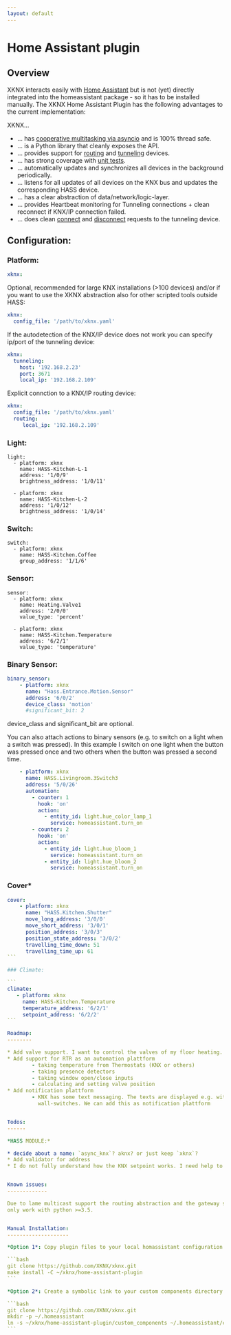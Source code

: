 ```yaml
---
layout: default
---
```


Home Assistant plugin
=====================

Overview
--------

XKNX interacts easily with [Home Assistant](https://home-assistant.io/) but is not (yet) directly integrated into the homeassistant package - so it has to be installed manually. The XKNX Home Assistant Plugin has the following advantages to the current implementation:

XKNX...
* ... has [cooperative multitasking via asyncio](https://github.com/XKNX/xknx/blob/master/examples/example_light_state.py) and is 100% thread safe.
* ... is a Python library that cleanly exposes the API.
* ... provides support for [routing](https://github.com/XKNX/xknx/blob/master/xknx/io/routing.py) and [tunneling](https://github.com/XKNX/xknx/blob/master/xknx/io/tunnel.py) devices.
* ... has strong coverage with [unit tests](https://github.com/XKNX/xknx/tree/master/test).
* ... automatically updates and synchronizes all devices in the background periodically.
* ... listens for all updates of all devices on the KNX bus and updates the corresponding HASS device.
* ... has a clear abstraction of data/network/logic-layer.
* ... provides Heartbeat monitoring for Tunneling connections + clean reconnect if KNX/IP connection failed.
* ... does clean [connect](https://github.com/XKNX/xknx/blob/master/xknx/io/connect.py) and [disconnect](https://github.com/XKNX/xknx/blob/master/xknx/io/disconnect.py) requests to the tunneling device.


Configuration:
--------------

### Platform:

```yaml
xknx:
```

Optional, recommended for large KNX installations (>100 devices) and/or if you want to use the XKNX abstraction also for other scripted tools outside HASS:

```yaml
xknx:
  config_file: '/path/to/xknx.yaml'
```

If the autodetection of the KNX/IP device does not work you can specify ip/port of the tunneling device:

```yaml 
xknx:
  tunneling:
    host: '192.168.2.23'
    port: 3671
    local_ip: '192.168.2.109'
```

Explicit connction to a KNX/IP routing device:

```yaml
xknx:
  config_file: '/path/to/xknx.yaml'
  routing:
     local_ip: '192.168.2.109'
```

### Light:

```
light:
  - platform: xknx
    name: HASS-Kitchen-L-1
    address: '1/0/9'
    brightness_address: '1/0/11'

  - platform: xknx
    name: HASS-Kitchen-L-2
    address: '1/0/12'
    brightness_address: '1/0/14'
```

### Switch:

```
switch:
  - platform: xknx
    name: HASS-Kitchen.Coffee
    group_address: '1/1/6'
```

### Sensor:

```
sensor:
  - platform: xknx
    name: Heating.Valve1
    address: '2/0/0'
    value_type: 'percent'

  - platform: xknx
    name: HASS-Kitchen.Temperature
    address: '6/2/1'
    value_type: 'temperature'
```

### Binary Sensor:

```yaml
binary_sensor:
    - platform: xknx
      name: "Hass.Entrance.Motion.Sensor"
      address: '6/0/2'
      device_class: 'motion'
      #significant_bit: 2
```

device_class and significant_bit are optional.

You can also attach actions to binary sensors (e.g. to switch on a light when a switch was pressed). In this example I switch on one light when the button was pressed once and two others when the button was pressed a second time.

```yaml
    - platform: xknx
      name: HASS.Livingroom.3Switch3
      address: '5/0/26'
      automation:
        - counter: 1
          hook: 'on'
          action:
            - entity_id: light.hue_color_lamp_1
              service: homeassistant.turn_on
        - counter: 2
          hook: 'on'
          action:
            - entity_id: light.hue_bloom_1
              service: homeassistant.turn_on
            - entity_id: light.hue_bloom_2
              service: homeassistant.turn_on
```


### Cover*

````yaml
cover:
    - platform: xknx
      name: "HASS.Kitchen.Shutter"
      move_long_address: '3/0/0'
      move_short_address: '3/0/1'
      position_address: '3/0/3'
      position_state_address: '3/0/2'
      travelling_time_down: 51
      travelling_time_up: 61
```

### Climate:

```
climate:
   - platform: xknx
     name: HASS-Kitchen.Temperature
     temperature_address: '6/2/1'
     setpoint_address: '6/2/2'
```

Roadmap:
--------

* Add valve support. I want to control the valves of my floor heating.
* Add support for RTR as an automation plattform
        - taking temperature from Thermostats (KNX or others)
        - taking presence detectors
        - taking window open/close inputs
        - calculating and setting valve position
* Add notification plattform
        - KNX has some text messaging. The texts are displayed e.g. within
          wall-switches. We can add this as notification plattform


Todos:
------

*HASS MODULE:*

* decide about a name: `async_knx`? aknx? or just keep `xknx`? 
* Add validator for address
* I do not fully understand how the KNX setpoint works. I need help to geht this working. Winter is getting closer (at least in the Northern Hemisphere).


Known issues:
-------------

Due to lame multicast support the routing abstraction and the gateway scanner
only work with python >=3.5.


Manual Installation:
--------------------

*Option 1*: Copy plugin files to your local homassistant configuration directory (`~/.homeassistant/custom_components`):

```bash
git clone https://github.com/XKNX/xknx.git
make install -C ~/xknx/home-assistant-plugin
```

*Option 2*: Create a symbolic link to your custom components directory. This only works of you only have the XKNX custom component installed, but has the advantage that it is easier to keep sync of updates:

```bash
git clone https://github.com/XKNX/xknx.git
mkdir -p ~/.homeassistant
ln -s ~/xknx/home-assistant-plugin/custom_components ~/.homeassistant/custom_components
```

